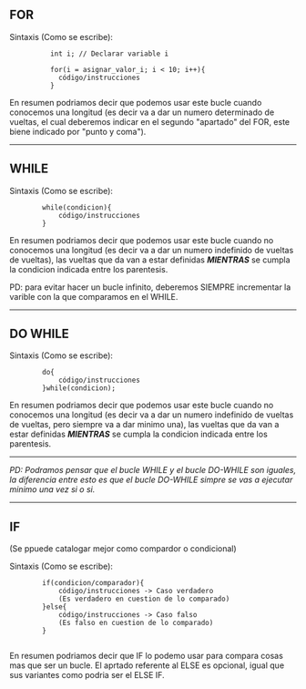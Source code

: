 ## FOR

Sintaxis (Como se escribe):
```
		  int i; // Declarar variable i
		  
		  for(i = asignar_valor_i; i < 10; i++){
		  	código/instrucciones
		  }
```

En resumen podriamos decir que podemos usar este bucle cuando conocemos una longitud (es decir va a dar un numero determinado de vueltas, el cual deberemos indicar en el segundo "apartado" del FOR, este biene indicado por "punto y coma").

---

## WHILE

Sintaxis (Como se escribe):
```
		while(condicion){
			código/instrucciones
		}
```

En resumen podriamos decir que podemos usar este bucle cuando no conocemos una longitud (es decir va a dar un numero indefinido de vueltas de vueltas), las vueltas que da van a estar definidas *__MIENTRAS__* se cumpla la condicion indicada entre los parentesis.

PD: para evitar hacer un bucle infinito, deberemos SIEMPRE incrementar la varible con la que comparamos en el WHILE.

---

## DO WHILE

Sintaxis (Como se escribe):
```
		do{
			código/instrucciones
		}while(condicion);
```

En resumen podriamos decir que podemos usar este bucle cuando no conocemos una longitud (es decir va a dar un numero indefinido de vueltas de vueltas, pero siempre va a dar minimo una), las vueltas que da van a estar definidas *__MIENTRAS__* se cumpla la condicion indicada entre los parentesis.

---
*PD: Podramos pensar que el bucle WHILE y el bucle DO-WHILE son iguales, la diferencia entre esto es que el bucle DO-WHILE simpre se vas a ejecutar minimo una vez si o si.*

---

## IF 

(Se ppuede catalogar mejor como compardor o condicional)

Sintaxis (Como se escribe):
```
		if(condicion/comparador){
			código/instrucciones -> Caso verdadero
			(Es verdadero en cuestion de lo comparado)
		}else{
			código/instrucciones -> Caso falso 
			(Es falso en cuestion de lo comparado)
		}
		
```

En resumen podriamos decir que IF lo podemo usar para compara cosas mas que ser un bucle. El aprtado referente al ELSE es opcional, igual que sus variantes como podria ser el ELSE IF.    
